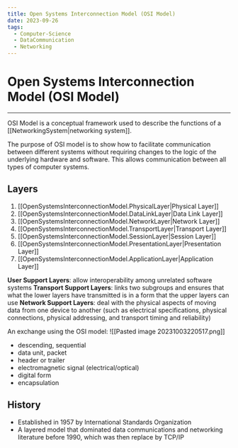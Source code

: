 ```yaml
---
title: Open Systems Interconnection Model (OSI Model)
date: 2023-09-26
tags:
  - Computer-Science
  - DataCommunication
  - Networking
---
```


# Open Systems Interconnection Model (OSI Model)

---

OSI Model is a conceptual framework used to describe the functions of a [[NetworkingSystem|networking system]].

The purpose of OSI model is to show how to facilitate communication between different systems without requiring changes to the logic of the underlying hardware and software. This allows communication between all types of computer systems.

## Layers

1. [[OpenSystemsInterconnectionModel.PhysicalLayer|Physical Layer]]
2. [[OpenSystemsInterconnectionModel.DataLinkLayer|Data Link Layer]]
3. [[OpenSystemsInterconnectionModel.NetworkLayer|Network Layer]]
4. [[OpenSystemsInterconnectionModel.TransportLayer|Transport Layer]]
5. [[OpenSystemsInterconnectionModel.SessionLayer|Session Layer]]
6. [[OpenSystemsInterconnectionModel.PresentationLayer|Presentation Layer]]
7. [[OpenSystemsInterconnectionModel.ApplicationLayer|Application Layer]]

**User Support Layers**: allow interoperability among unrelated software systems
**Transport Support Layers**: links two subgroups and ensures that what the lower layers have transmitted is in a form that the upper layers can use
**Network Support Layers**: deal with the physical aspects of moving data from one device to another (such as electrical specifications, physical connections, physical addressing, and transport timing and reliability)

An exchange using the OSI model:
![[Pasted image 20231003220517.png]]

- descending, sequential
- data unit, packet
- header or trailer
- electromagnetic signal (electrical/optical)
- digital form
- encapsulation

## History

- Established in 1957 by International Standards Organization
- A layered model that dominated data communications and networking literature before 1990, which was then replace by TCP/IP
